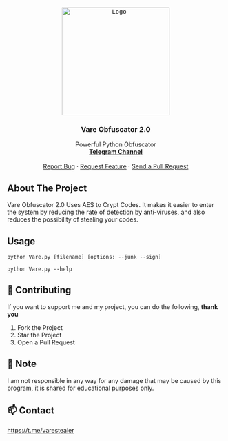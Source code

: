 
<!-- PROJECT LOGO -->
<br />
<p align="center">
  <kbd>
  <a href="https://github.com/saintdaddy/Vare-Obfuscator2.0">
    <img src="https://media.discordapp.net/attachments/1096469835489235079/1096626377035370627/Comp_1_00001sss.png?width=558&height=558" alt="Logo" width="250" height="250">
    </kbd>
  </a>

  <h3 align="center">Vare Obfuscator 2.0</h3>

  <p align="center">
    Powerful Python Obfuscator
    <br />
    <a href="https://t.me/varestealer"><strong>Telegram Channel</strong></a>
    <br />
    <br />
    <a href="https://github.com/saintdaddy/Vare-Obfuscator2.0/issues">Report Bug</a>
    ·
    <a href="https://github.com/saintdaddy/Vare-Obfuscator2.0/issues">Request Feature</a>
    ·
    <a href="https://github.com/saintdaddy/Vare-Obfuscator2.0/pulls">Send a Pull Request</a>
  </p>
</p>

<!-- ABOUT THE PROJECT -->

## About The Project

Vare Obfuscator 2.0 Uses AES to Crypt Codes. It makes it easier to enter the system by reducing the rate of detection by anti-viruses, and also reduces the possibility of stealing your codes.

## Usage

```
python Vare.py [filename] [options: --junk --sign]
```
```
python Vare.py --help
```

<!-- CONTRIBUTING -->
## 🤝 Contributing

If you want to support me and my project, you can do the following, **thank you**

1. Fork the Project
2. Star the Project
3. Open a Pull Request

## 🛑 Note
I am not responsible in any way for any damage that may be caused by this program, it is shared for educational purposes only.


<!-- CONTACT -->
## 📫 Contact

https://t.me/varestealer

